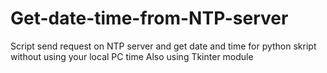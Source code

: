 # Get-date-time-from-NTP-server
Script send request on NTP server and get date and time for python skript without using your local PC time
Also using Tkinter module
